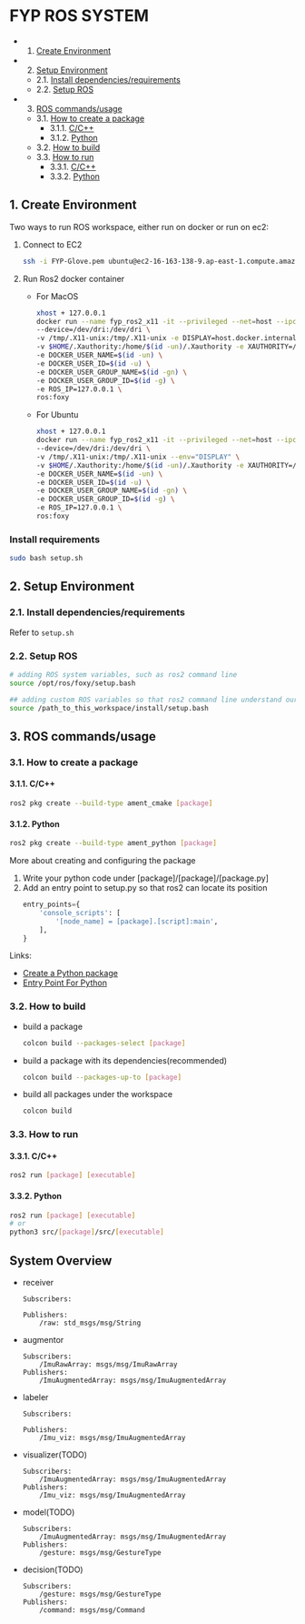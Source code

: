 # FYP ROS SYSTEM

<!-- vscode-markdown-toc -->
* 1. [Create Environment](#CreateEnvironment)
* 2. [Setup Environment](#SetupEnvironment)
	* 2.1. [Install dependencies/requirements](#Installdependenciesrequirements)
	* 2.2. [Setup ROS](#SetupROS)
* 3. [ROS commands/usage](#ROScommandsusage)
	* 3.1. [How to create a package](#Howtocreateapackage)
		* 3.1.1. [C/C++](#CC)
		* 3.1.2. [Python](#Python)
	* 3.2. [How to build](#Howtobuild)
	* 3.3. [How to run](#Howtorun)
		* 3.3.1. [C/C++](#CC-1)
		* 3.3.2. [Python](#Python-1)

<!-- vscode-markdown-toc-config
	numbering=true
	autoSave=true
	/vscode-markdown-toc-config -->
<!-- /vscode-markdown-toc -->
<!-- This TOC is created by Github Extension "Markdown TOC" -->

##  1. <a name='CreateEnvironment'></a>Create Environment

Two ways to run ROS workspace, either run on docker or run on ec2:
1. Connect to EC2 
    ```bash
    ssh -i FYP-Glove.pem ubuntu@ec2-16-163-138-9.ap-east-1.compute.amazonaws.com
    ```

2. Run Ros2 docker container
    * For MacOS 
	    ```sh
	    xhost + 127.0.0.1
	    docker run --name fyp_ros2_x11 -it --privileged --net=host --ipc=host \
	    --device=/dev/dri:/dev/dri \
	    -v /tmp/.X11-unix:/tmp/.X11-unix -e DISPLAY=host.docker.internal:0 \
	    -v $HOME/.Xauthority:/home/$(id -un)/.Xauthority -e XAUTHORITY=/home/$(id -un)/.Xauthority \
	    -e DOCKER_USER_NAME=$(id -un) \
	    -e DOCKER_USER_ID=$(id -u) \
	    -e DOCKER_USER_GROUP_NAME=$(id -gn) \
	    -e DOCKER_USER_GROUP_ID=$(id -g) \
	    -e ROS_IP=127.0.0.1 \
	    ros:foxy
	    ```
    * For Ubuntu 
	    ```sh
	    xhost + 127.0.0.1
	    docker run --name fyp_ros2_x11 -it --privileged --net=host --ipc=host \
	    --device=/dev/dri:/dev/dri \
	    -v /tmp/.X11-unix:/tmp/.X11-unix --env="DISPLAY" \
	    -v $HOME/.Xauthority:/home/$(id -un)/.Xauthority -e XAUTHORITY=/home/$(id -un)/.Xauthority \
	    -e DOCKER_USER_NAME=$(id -un) \
	    -e DOCKER_USER_ID=$(id -u) \
	    -e DOCKER_USER_GROUP_NAME=$(id -gn) \
	    -e DOCKER_USER_GROUP_ID=$(id -g) \
	    -e ROS_IP=127.0.0.1 \
	    ros:foxy
	    ```

### Install requirements
```sh
sudo bash setup.sh
```

##  2. <a name='SetupEnvironment'></a>Setup Environment

###  2.1. <a name='Installdependenciesrequirements'></a>Install dependencies/requirements
Refer to `setup.sh`

###  2.2. <a name='SetupROS'></a>Setup ROS
```sh
# adding ROS system variables, such as ros2 command line
source /opt/ros/foxy/setup.bash     

## adding custom ROS variables so that ros2 command line understand our packages, such as msgs, augmentor
source /path_to_this_workspace/install/setup.bash 
```

##  3. <a name='ROScommandsusage'></a>ROS commands/usage

###  3.1. <a name='Howtocreateapackage'></a>How to create a package

####  3.1.1. <a name='CC'></a>C/C++
```sh
ros2 pkg create --build-type ament_cmake [package]
```

####  3.1.2. <a name='Python'></a>Python
```sh
ros2 pkg create --build-type ament_python [package]
````

More about creating and configuring the package
1. Write your python code under [package]/[package]/[package.py]
2. Add an entry point to setup.py so that ros2 can locate its position
    ```py
    entry_points={
        'console_scripts': [
            '[node_name] = [package].[script]:main',
        ],
    }
    ```

Links:

* [Create a Python package](https://docs.ros.org/en/foxy/Tutorials/Beginner-Client-Libraries/Writing-A-Simple-Py-Publisher-And-Subscriber.html)
* [Entry Point For Python](https://docs.ros.org/en/foxy/How-To-Guides/Developing-a-ROS-2-Package.html#python-packages)

###  3.2. <a name='Howtobuild'></a>How to build
* build a package
    ```sh 
    colcon build --packages-select [package]
    ```

* build a package with its dependencies(recommended)
    ```sh 
    colcon build --packages-up-to [package]
    ```

* build all packages under the workspace 
    ```sh 
    colcon build
    ```


###  3.3. <a name='Howtorun'></a>How to run
####  3.3.1. <a name='CC-1'></a>C/C++
```sh 
ros2 run [package] [executable]
```

####  3.3.2. <a name='Python-1'></a>Python
```sh 
ros2 run [package] [executable]
# or
python3 src/[package]/src/[executable]
```

## System Overview

* receiver
    ```
    Subscribers:

    Publishers:
        /raw: std_msgs/msg/String
    ```

* augmentor
    ```
    Subscribers:
        /ImuRawArray: msgs/msg/ImuRawArray
    Publishers:
        /ImuAugmentedArray: msgs/msg/ImuAugmentedArray
    ```

* labeler
    ```
    Subscribers:

    Publishers:
        /Imu_viz: msgs/msg/ImuAugmentedArray
    ```

* visualizer(TODO)
    ```
    Subscribers:
        /ImuAugmentedArray: msgs/msg/ImuAugmentedArray
    Publishers:
        /Imu_viz: msgs/msg/ImuAugmentedArray
    ```

* model(TODO)
    ```
    Subscribers:
        /ImuAugmentedArray: msgs/msg/ImuAugmentedArray
    Publishers:
        /gesture: msgs/msg/GestureType
    ```

* decision(TODO)
    ```
    Subscribers:
        /gesture: msgs/msg/GestureType
    Publishers:
        /command: msgs/msg/Command
    ```